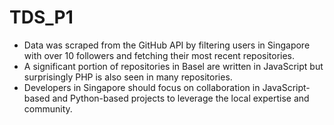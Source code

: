 # TDS_P1
- Data was scraped from the GitHub API by filtering users in Singapore with over 10 followers and fetching their most recent repositories.
- A significant portion of repositories in Basel are written in JavaScript but surprisingly PHP is also seen in many repositories.
- Developers in Singapore should focus on collaboration in JavaScript-based and Python-based projects to leverage the local expertise and community.
